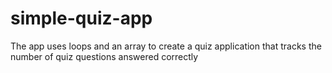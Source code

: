 # simple-quiz-app
The app uses loops and an array to create a quiz application that tracks the number of quiz questions answered correctly
